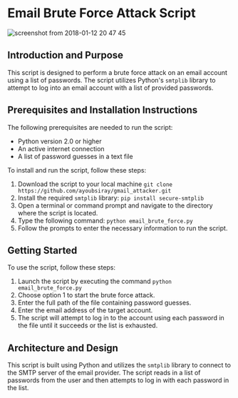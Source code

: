# Email Brute Force Attack Script
![screenshot from 2018-01-12 20 47 45](https://user-images.githubusercontent.com/28595515/34894595-f5ce60b6-f7d9-11e7-8ac1-5eb0180745e3.png)
## Introduction and Purpose

This script is designed to perform a brute force attack on an email account using a list of passwords. The script utilizes Python's `smtplib` library to attempt to log into an email account with a list of provided passwords.

## Prerequisites and Installation Instructions

The following prerequisites are needed to run the script:

- Python version 2.0 or higher
- An active internet connection
- A list of password guesses in a text file

To install and run the script, follow these steps:

1. Download the script to your local machine
   `git clone https://github.com/ayoubsiray/gmail_attacker.git`
2. Install the required `smtplib` library: `pip install secure-smtplib`
3. Open a terminal or command prompt and navigate to the directory where the script is located.
4. Type the following command: `python email_brute_force.py`
5. Follow the prompts to enter the necessary information to run the script.

## Getting Started

To use the script, follow these steps:

1. Launch the script by executing the command `python email_brute_force.py`
2. Choose option 1 to start the brute force attack.
3. Enter the full path of the file containing password guesses.
4. Enter the email address of the target account.
5. The script will attempt to log in to the account using each password in the file until it succeeds or the list is exhausted.

## Architecture and Design

This script is built using Python and utilizes the `smtplib` library to connect to the SMTP server of the email provider. The script reads in a list of passwords from the user and then attempts to log in with each password in the list.
